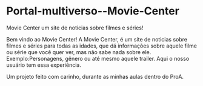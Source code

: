 # Portal-multiverso--Movie-Center
Movie Center um site de noticias sobre filmes e séries!

Bem vindo ao Movie Center!
A Movie Center, é um site de noticias sobre filmes e séries para todas as idades, que dá informações sobre aquele filme ou série que você quer ver, mas não sabe nada sobre ele.
Exemplo:Personagens, gênero ou até mesmo aquele trailer. 
Aqui o nosso usuário tem essa experiência.  

Um projeto feito com carinho, durante as minhas aulas dentro do ProA.
